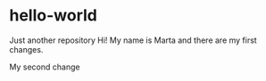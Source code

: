 # hello-world
Just another repository
Hi!
My name is Marta and there are my first changes.

My second change

